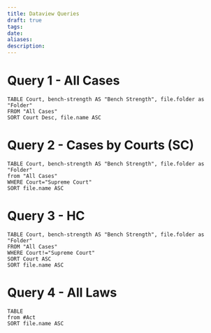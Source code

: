```yaml
---
title: Dataview Queries
draft: true
tags: 
date: 
aliases: 
description:
---
```

# Query 1 - All Cases
```dataview
TABLE Court, bench-strength AS "Bench Strength", file.folder as "Folder"
FROM "All Cases"
SORT Court Desc, file.name ASC
```

# Query 2 - Cases by Courts (SC)

```dataview
TABLE Court, bench-strength AS "Bench Strength", file.folder as "Folder"
from "All Cases"
WHERE Court="Supreme Court"
SORT file.name ASC
```

# Query 3 - HC

```dataview
TABLE Court, bench-strength AS "Bench Strength", file.folder as "Folder"
FROM "All Cases"
WHERE Court!="Supreme Court"
SORT Court ASC
SORT file.name ASC
```

# Query 4 - All Laws

```dataview
TABLE
from #Act
SORT file.name ASC
```

